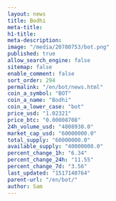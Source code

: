 ```yaml
---
layout: news
title: Bodhi
meta-title: 
h1-title: 
meta-description: 
image: "/media/20780753/bot.png"
published: true
allow_search_engine: false
sitemap: false
enable_comment: false
sort_order: 294
permalink: "/en/bot/news.html"
coin_a_symbol: "BOT"
coin_a_name: "Bodhi"
coin_a_lower_case: "bot"
price_usd: "1.02321"
price_btc: "0.00008708"
24h_volume_usd: "4808930.0"
market_cap_usd: "60000000.0"
total_supply: "60000000.0"
available_supply: "40000000.0"
percent_change_1h: "6.34"
percent_change_24h: "11.55"
percent_change_7d: "3.56"
last_updated: "1517140764"
parent-url: "/en/bot/"
author: Sam
---
```


